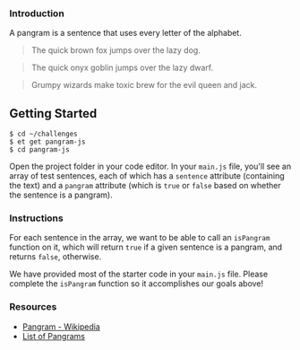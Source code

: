 ### Introduction

A pangram is a sentence that uses every letter of the alphabet.

> The quick brown fox jumps over the lazy dog.

> The quick onyx goblin jumps over the lazy dwarf.

> Grumpy wizards make toxic brew for the evil queen and jack.


## Getting Started

```no-highlight
$ cd ~/challenges
$ et get pangram-js
$ cd pangram-js
```

Open the project folder in your code editor. In your `main.js` file, you'll see an array of test sentences, each of which has a `sentence` attribute (containing the text) and a `pangram` attribute (which is `true` or `false` based on whether the sentence is a pangram).

### Instructions

For each sentence in the array, we want to be able to call an `isPangram` function on it, which will return `true` if a given sentence is a pangram, and returns `false`, otherwise.

We have provided most of the starter code in your `main.js` file. Please complete the `isPangram` function so it accomplishes our goals above!

### Resources

* [Pangram - Wikipedia](https://en.wikipedia.org/wiki/Pangram)
* [List of Pangrams](http://clagnut.com/blog/2380/)
